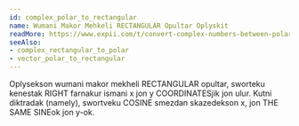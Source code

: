```yaml
---
id: complex_polar_to_rectangular
name: Wumani Makor Mehkeli RECTANGULAR Opultar Oplyskit
readMore: https://www.expii.com/t/convert-complex-numbers-between-polar-and-rectangular-form-9209
seeAlso: 
- complex_rectangular_to_polar
- vector_polar_to_rectangular
---
```


Oplysekson wumani makor mekheli RECTANGULAR opultar, sworteku kenestak RIGHT farnakur ismani x jon y COORDINATESjik jon ulur. Kutni diktradak (namely), swortveku COSINE smezdan skazedekson x, jon THE SAME SINEok jon y-ok.
